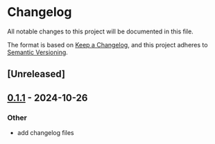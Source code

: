 # Changelog

All notable changes to this project will be documented in this file.

The format is based on [Keep a Changelog](https://keepachangelog.com/en/1.0.0/),
and this project adheres to [Semantic Versioning](https://semver.org/spec/v2.0.0.html).

## [Unreleased]

## [0.1.1](https://github.com/roberts-pumpurs/supabase-auth-rs/compare/rp-supabase-mock-v0.1.0...rp-supabase-mock-v0.1.1) - 2024-10-26

### Other

- add changelog files
